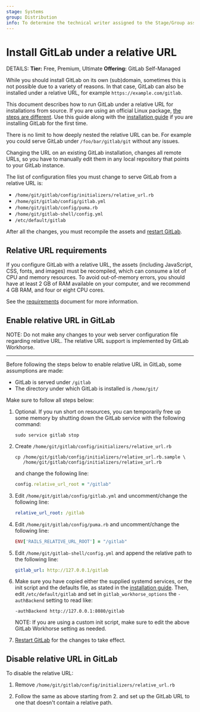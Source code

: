 ```yaml
---
stage: Systems
group: Distribution
info: To determine the technical writer assigned to the Stage/Group associated with this page, see https://handbook.gitlab.com/handbook/product/ux/technical-writing/#assignments
---
```


# Install GitLab under a relative URL

DETAILS:
**Tier:** Free, Premium, Ultimate
**Offering:** GitLab Self-Managed

While you should install GitLab on its own (sub)domain, sometimes
this is not possible due to a variety of reasons. In that case, GitLab can also
be installed under a relative URL, for example `https://example.com/gitlab`.

This document describes how to run GitLab under a relative URL for installations
from source. If you are using an official Linux package,
[the steps are different](https://docs.gitlab.com/omnibus/settings/configuration.html#configuring-a-relative-url-for-gitlab). Use this guide along with the
[installation guide](installation.md) if you are installing GitLab for the
first time.

There is no limit to how deeply nested the relative URL can be. For example you
could serve GitLab under `/foo/bar/gitlab/git` without any issues.

Changing the URL on an existing GitLab installation, changes all remote
URLs, so you have to manually edit them in any local repository
that points to your GitLab instance.

The list of configuration files you must change to serve GitLab from a
relative URL is:

- `/home/git/gitlab/config/initializers/relative_url.rb`
- `/home/git/gitlab/config/gitlab.yml`
- `/home/git/gitlab/config/puma.rb`
- `/home/git/gitlab-shell/config.yml`
- `/etc/default/gitlab`

After all the changes, you must recompile the assets and [restart GitLab](../administration/restart_gitlab.md#self-compiled-installations).

## Relative URL requirements

If you configure GitLab with a relative URL, the assets (including JavaScript,
CSS, fonts, and images) must be recompiled, which can consume a lot of CPU and
memory resources. To avoid out-of-memory errors, you should have at least 2 GB
of RAM available on your computer, and we recommend 4 GB RAM, and four or eight
CPU cores.

See the [requirements](requirements.md) document for more information.

## Enable relative URL in GitLab

NOTE:
Do not make any changes to your web server configuration file regarding
relative URL. The relative URL support is implemented by GitLab Workhorse.

---

Before following the steps below to enable relative URL in GitLab, some
assumptions are made:

- GitLab is served under `/gitlab`
- The directory under which GitLab is installed is `/home/git/`

Make sure to follow all steps below:

1. Optional. If you run short on resources, you can temporarily free up some
   memory by shutting down the GitLab service with the following command:

   ```shell
   sudo service gitlab stop
   ```

1. Create `/home/git/gitlab/config/initializers/relative_url.rb`

   ```shell
   cp /home/git/gitlab/config/initializers/relative_url.rb.sample \
      /home/git/gitlab/config/initializers/relative_url.rb
   ```

   and change the following line:

   ```ruby
   config.relative_url_root = "/gitlab"
   ```

1. Edit `/home/git/gitlab/config/gitlab.yml` and uncomment/change the
   following line:

   ```yaml
   relative_url_root: /gitlab
   ```

1. Edit `/home/git/gitlab/config/puma.rb` and uncomment/change the
   following line:

   ```ruby
   ENV['RAILS_RELATIVE_URL_ROOT'] = "/gitlab"
   ```

1. Edit `/home/git/gitlab-shell/config.yml` and append the relative path to
   the following line:

   ```yaml
   gitlab_url: http://127.0.0.1/gitlab
   ```

1. Make sure you have copied either the supplied systemd services, or the init
   script and the defaults file, as stated in the
   [installation guide](installation.md#install-the-service).
   Then, edit `/etc/default/gitlab` and set in `gitlab_workhorse_options` the
   `-authBackend` setting to read like:

   ```shell
   -authBackend http://127.0.0.1:8080/gitlab
   ```

   NOTE:
   If you are using a custom init script, make sure to edit the above
   GitLab Workhorse setting as needed.

1. [Restart GitLab](../administration/restart_gitlab.md#self-compiled-installations) for the changes to take effect.

## Disable relative URL in GitLab

To disable the relative URL:

1. Remove `/home/git/gitlab/config/initializers/relative_url.rb`

1. Follow the same as above starting from 2. and set up the
   GitLab URL to one that doesn't contain a relative path.

<!-- ## Troubleshooting

Include any troubleshooting steps that you can foresee. If you know beforehand what issues
one might have when setting this up, or when something is changed, or on upgrading, it's
important to describe those, too. Think of things that may go wrong and include them here.
This is important to minimize requests for support, and to avoid doc comments with
questions that you know someone might ask.

Each scenario can be a third-level heading, for example `### Getting error message X`.
If you have none to add when creating a doc, leave this section in place
but commented out to help encourage others to add to it in the future. -->
